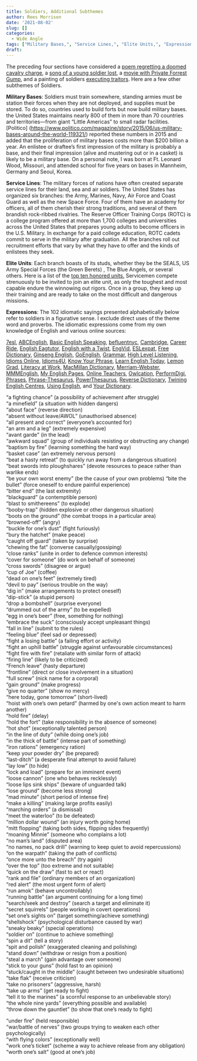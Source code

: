 ```yaml
---
title: Soldiers, Additional Subthemes
author: Rees Morrison
date: '2021-08-02'
slug: []
categories:
  - Wide Angle
tags: ["Military Bases,", "Service Lines,", "Elite Units,", "Expressions",]
draft:
---
```


The preceding four sections have considered a [poem regretting a doomed cavalry charge](https://themesfromart.com/post/2021-08-02-soldiers-from-the-charge-of-the-light-brigade-by-alfred-lord-tennyson/soldierscharge/), a [song of a young soldier lost](https://themesfromart.com/post/2021-08-02-soldiers-from-travellin-soldier-a-song-by-the-chicks/soldierschicks/), a [movie with Private Forrest Gump](https://themesfromart.com/post/2021-08-02-soldiers-from-forrest-gump-a-movie-starring-tom-hanks/soldiersgump/), and a painting of soldiers [executing traitors](https://themesfromart.com/post/2021-08-02-soldiers-the-execution-of-maximilian-a-painting-by-edouard-manet/soldiersmanet/).  Here are a few other subthemes of Soldiers.

<!--more-->

**Military Bases**: Soldiers must train somewhere, standing armies must be station their forces when they are not deployed, and supplies must be stored.  To do so, countries used to build forts but now build military bases.  the United States maintains nearly 800 of them in more than 70 countries and territories—from giant “Little Americas” to small radar facilities. [Politico] (https://www.politico.com/magazine/story/2015/06/us-military-bases-around-the-world-119321/)   reported these numbers in 2015 and added that the proliferation of military bases costs more than $200 billion a year.  An enlistee or draftee’s first impression of the military is probably a base, and their final impression (alive and mustering out or in a casket)   is likely to be a military base.  On a personal note, I was born at Ft. Leonard Wood, Missouri, and attended school for five years on bases in Mannheim, Germany and Seoul, Korea.  

**Service Lines**: The military forces of nations have often created separate service lines for their land, sea and air soldiers.   The United States has organized six branches: the Army, Marines, Navy, Air Force and Coast Guard as well as the new Space Force.  Four of them have an academy for officers, all of them cherish their strong traditions, and several of them brandish rock-ribbed rivalries.  The Reserve Officer Training Corps (ROTC)   is a college program offered at more than 1,700 colleges and universities across the United States that prepares young adults to become officers in the U.S. Military.  In exchange for a paid college education, ROTC cadets commit to serve in the military after graduation.  All the branches roll out recruitment efforts that vary by what they have to offer and the kinds of enlistees they seek.   

**Elite Units**:  Each branch boasts of its studs, whether they be the SEALS, US Army Special Forces (the Green Berets)  , The Blue Angels, or several others.  Here is a list of the [top ten honored units.](https://special-ops.org/the-most-elite-military-units-in-the-united-states/)    Servicemen compete strenuously to be invited to join an elite unit, as only the toughest and most capable endure the winnowing out rigors.  Once in a group, they keep up their training and are ready to take on the most difficult and dangerous missions.

**Expressions**: The 102 idiomatic sayings presented alphabetically below refer to soldiers in a
figurative sense. I exclude direct uses of the theme word and proverbs. The idiomatic expressions come from my own knowledge of English and various online sources:  

[7esl](https://7esl.com/), [ABCEnglish](https://www.abcenglish.nl/), [Basic English Speaking](https://basicenglishspeaking.com/), [befluentnyc](https://befluentnyc.tumblr.com/post/), [Cambridge](Https://dictionary.cambridge.org/topics/), [Career Ride](https://www.careerride.com/idioms-meaning-and-examples-part-1.aspx), [English Eagtutor](https://english.eagetutor.com/beginner-s-english/), [English with a Twist](https://englishwithatwist.com/), [EngVid](https://www.engvid.com/),  [ESLexpat](https://eslexpat.com/english-idioms-and-phrases/), [Free Dictionary](https://idioms.thefreedictionary.com/), [Ginseng English](https://ginsengenglish.com/blog/), [GoEnglish](http://www.goenglish.com/Idioms/), [Grammar](https://grammar.yourdictionary.com/), [High Level Listening](https://www.highlevellistening.com/), [Idioms Online](https://www.idioms.online/), [Idioms4U](http://www.idioms4you.com/list), [Know Your Phrase](https://knowyourphrase.com/an), 
[Learn English Today](https://www.learn-english-today.com/vocabulary/), [Lemon Grad](https://lemongrad.com/idioms-with-meanings-and-examples/), [Literacy at Work](https://www.literacyatwork.net/), [MacMillan Dictionary](https://www.macmillandictionary.com/dictionary/british/),  [Merriam-Webster](https://www.merriam-webster.com/), [MMMEnglish](https://www.mmmenglish.com/),  [My English Pages](https://www.myenglishpages.com/), [Online Teachers](https://onlineteachersuk.com/english-idioms/), [Owlcation]( https://owlcation.com/),  [PerformDigi](https://performdigi.com/idioms-and-phrases/),
[Phrases](https://www.phrases.com/psearch/), [Phrase-Thesaurus](https://www.phrases.org.uk/phrase-thesaurus/related/), [PowerThesaurus](https://www.powerthesaurus.org/), [Reverse Dictionary](https://reversedictionary.org/wordsfor/), [Twining English Centres](https://www.twinenglishcentres.com/blog/), [Using English](https://www.usingenglish.com/reference/idioms/cat/), and [Your Dictionary](https://www.yourdictionary.com/).

<!--Here are the sayings.-->

“a fighting chance” (a possibility of achievement after struggle)   
“a minefield” (a situation with hidden dangers)   
“about face" (reverse direction)  
“absent without leave/AWOL” (unauthorised absence)   
“all present and correct” (everyone’s accounted for)   
“an arm and a leg” (extremely expensive)   
“avant garde" (in the lead)  
“awkward squad” (group of individuals resisting or obstructing any change)   
“baptism by fire” (learning something the hard way)  
“basket case” (an extremely nervous person)   
“beat a hasty retreat” (to quickly run away from a dangerous situation)   
“beat swords into ploughshares” (devote resources to peace rather than warlike ends)  
“be your own worst enemy” (be the cause of your own problems) 
“bite the bullet” (force oneself to endure painful experience)   
“bitter end” (the last extremity)   
“blackguard” (a contemptible person)   
“blast to smithereens” (to explode)   
“booby-trap" (hidden explosive or other dangerous situation)  
“boots on the ground” (the combat troops in a particular area)   
“browned-off” (angry)  
“buckle for one’s dust” (fight furiously)   
“bury the hatchet” (make peace)   
“caught off guard” (taken by surprise)   
“chewing the fat” (converse casually/gossiping)   
“close ranks” (unite in order to defence common interests)   
“cover for someone” (do work on behalf of someone)   
“cross swords” (disagree or argue)   
“cup of Joe” (coffee)   
“dead on one’s feet” (extremely tired)   
“devil to pay” (serious trouble on the way)   
“dig in” (make arrangements to protect oneself)   
“dip-stick” (a stupid person)   
“drop a bombshell” (surprise everyone)   
“drummed out of the army” (to be expelled)   
“egg in one’s beer” (free, something for nothing)   
“embrace the suck” (consciously accept unpleasant things)   
“fall in line” (submit to the rules)   
“feeling blue” (feel sad or depressed)   
“fight a losing battle” (a failing effort or activity)   
“fight an uphill battle” (struggle against unfavourable circumstances)   
“fight fire with fire” (retaliate with similar form of attack)   
“firing line” (likely to be criticized)   
“French leave” (hasty departure)   
“frontline” (direct or close involvement in a situation)   
“full screw” (nick name for a corporal)   
“gain ground” (make progress)   
“give no quarter” (show no mercy)   
“here today, gone tomorrow” (short-lived)  
“hoist with one’s own petard” (harmed by one's own action meant to harm another)   
“hold fire” (delay)   
“hold the fort” (take responsibility in the absence of someone)   
“hot shot” (exceptionally talented person)   
“in the line of duty” (while doing one’s job)   
“in the thick of battle” (intense part of something)   
“iron rations” (emergency ration)   
“keep your powder dry” (be prepared)   
“last-ditch” (a desperate final attempt to avoid failure)   
“lay low” (to hide)   
“lock and load” (prepare for an imminent event)   
“loose cannon” (one who behaves recklessly)   
“loose lips sink ships” (beware of unguarded talk)   
“lose ground” (become less strong)   
“mad minute” (short period of intense fire)   
“make a killing” (making large profits easily)   
“marching orders” (a dismissal)   
“meet the waterloo” (to be defeated)   
“million dollar wound” (an injury worth going home)   
“mitt flopping” (taking both sides, flipping sides frequently)   
“moaning Minnie” (someone who complains a lot)   
“no man’s land” (disputed area)   
“no names, no pack drill” (warning to keep quiet to avoid repercussions)   
“on the warpath” (taking the path of conflicts)   
“once more unto the breach” (try again)   
“over the top” (too extreme and not suitable)   
“quick on the draw” (fast to act or react)   
“rank and file” (ordinary members of an organization)   
“red alert” (the most urgent form of alert)   
“run amok” (behave uncontrollably)   
“running battle” (an argument continuing for a long time)   
“search/seek and destroy” (search a target and eliminate it)     
“secret squirrels” (people working in covert operations)   
“set one’s sights on” (target something/achieve something)   
“shellshock” (psychological disturbance caused by war)   
“sneaky beaky” (special operations)   
“soldier on” (continue to achieve something)   
“spin a dit” (tell a story)   
“spit and polish” (exaggerated cleaning and polishing)   
“stand down” (withdraw or resign from a position)   
“steal a march” (gain advantage over someone)   
“stick to your guns” (hold fast to an opinion)   
“stuck/caught in the middle” (caught between two undesirable situations)   
“take flak” (receive criticism)   
“take no prisoners” (aggressive, harsh)   
“take up arms” (get ready to fight)   
“tell it to the marines” (a scornful response to an unbelievable story)   
“the whole nine yards” (everything possible and available)   
“throw down the gauntlet” (to show that one’s ready to fight)   
  
“under fire” (held responsible)   
“war/battle of nerves” (two groups trying to weaken each other psychologically)   
“with flying colors” (exceptionally well)   
“work one’s ticket” (scheme a way to achieve release from any obligation)   
“worth one’s salt” (good at one’s job)   

